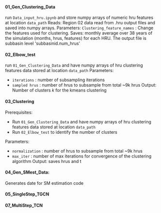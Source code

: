 
#### 01_Gen_Clustering_Data
run `Data_input_hru.ipynb` and store numpy arrays of numeric hru features at location `data_path`
Reads: Region 02 data read from .hru output files and saved into numpy arrays. 
Parameters: `Clustering_feature_names` : Change the features used for clustering. 
Saves: monthly average over 38 years of the simulation (months, hrus, features) for each HRU. The output file is subbasin level 'subbasinid.num_hrus'

#### 02_Elbow_test
run `01_Gen_Clustering_Data` and have numpy arrays of hru clustering features data stored at location `data_path` 
Parameters: 
- `iterations` : number of subsampling iterations
- `sampled hrus` : number of hrus to subsample from total ~9k hrus
Output: Number of clusters $k$ for the kmeans clustering


#### 03_Clustering
Prerequisites:
- Run `01_Gen_Clustering_Data` and have numpy arrays of hru clustering features data stored at location `data_path`
- Run `02_Elbow_test` to identify the number of clusters

Parameters: 
- `normalization` : number of hrus to subsample from total ~9k hrus
- `max_iter` : number of max iterations for convergence of the clustering algorithm
Output:  saves hrus and t

#### 04_Gen_SMest_Data: 
Generates date for SM estimation code

#### 05_SingleStep_TGCN

#### 07_MultiStep_TCN
